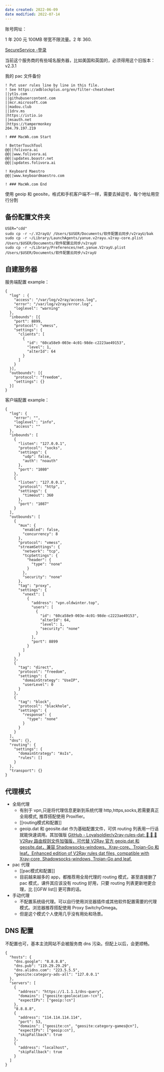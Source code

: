 ```yaml
---
date created: 2022-06-09
date modified: 2022-07-14
---
```


账号网址：

1 年 200 元 100MB 带宽不限流量。2 年 360.

[SecureService -登录](https://vpnsoso.com/account/)

当前这个服务商的有些域名服务器，比如美国和英国的，必须得用这个旧版本：v2.3.1

我的 pac 文件备份

```
! Put user rules line by line in this file.
! See https://adblockplus.org/en/filter-cheatsheet
||yt1s.com
||githubusercontent.com
||mcr.microsoft.com
||madou.club
||1drv.ms
|https://istio.io
||msauth.net
|https://tampermonkey
204.79.197.219

! ### MacWk.com Start

! BetterTouchTool
@@||folivora.ai
@@||www.folivora.ai
@@||updates.boastr.net
@@||updates.folivora.ai

! Keyboard Maestro
@@||www.keyboardmaestro.com

! ### MacWk.com End
```

使用 geoip 和 geosite，格式和手机客户端不一样，需要去掉逗号，每个地址用空行分割

## 备份配置文件夹

```
USER="cdd"
sudo cp -r ~/.V2rayU/ /Users/$USER/Documents/软件配置云同步/v2rayU/bak
sudo cp -r ~/Library/LaunchAgents/yanue.v2rayu.v2ray-core.plist /Users/$USER/Documents/软件配置云同步/v2rayU
sudo cp -r ~/Library/Preferences/net.yanue.V2rayU.plist /Users/$USER/Documents/软件配置云同步/v2rayU
```

## 自建服务器

服务端配置 example：

```
{
  "log" : {
    "access": "/var/log/v2ray/access.log",
    "error": "/var/log/v2ray/error.log",
    "loglevel": "warning"
  },
  "inbounds": [{
    "port": 8899,
    "protocol": "vmess",
    "settings": {
      "clients": [
        {
          "id": "60ca58e9-003e-4c01-98de-c2223ae49153",
          "level": 1,
          "alterId": 64
        }
      ]
    }
  }],
  "outbounds": [{
    "protocol": "freedom",
    "settings": {}
  }]
}
```

客户端配置 example：

```
{
  "log": {
    "error": "",
    "loglevel": "info",
    "access": ""
  },
  "inbounds": [
    {
      "listen": "127.0.0.1",
      "protocol": "socks",
      "settings": {
        "udp": false,
        "auth": "noauth"
      },
      "port": "1080"
    },
    {
      "listen": "127.0.0.1",
      "protocol": "http",
      "settings": {
        "timeout": 360
      },
      "port": "1087"
    }
  ],
  "outbounds": [
    {
      "mux": {
        "enabled": false,
        "concurrency": 8
      },
      "protocol": "vmess",
      "streamSettings": {
        "network": "tcp",
        "tcpSettings": {
          "header": {
            "type": "none"
          }
        },
        "security": "none"
      },
      "tag": "proxy",
      "settings": {
        "vnext": [
          {
            "address": "vpn.oldwinter.top",
            "users": [
              {
                "id": "60ca58e9-003e-4c01-98de-c2223ae49153",
                "alterId": 64,
                "level": 1,
                "security": "none"
              }
            ],
            "port": 8899
          }
        ]
      }
    },
    {
      "tag": "direct",
      "protocol": "freedom",
      "settings": {
        "domainStrategy": "UseIP",
        "userLevel": 0
      }
    },
    {
      "tag": "block",
      "protocol": "blackhole",
      "settings": {
        "response": {
          "type": "none"
        }
      }
    }
  ],
  "dns": {},
  "routing": {
    "settings": {
      "domainStrategy": "AsIs",
      "rules": []
    }
  },
  "transport": {}
}
```

## 代理模式

- 全局代理
	- 有别于 vpn,只是将代理信息更新到系统代理 http,https,socks,若需要真正全局模式, 推荐搭配使用 Proxifier。
	- [[routing模式和配置]]
	- geoip.dat 和 geosite.dat 作为基础配置文件，可供 routing 列表用一行话就能快速调用。其加强版 [GitHub - Loyalsoldier/v2ray-rules-dat: 🦄 🎃 👻 V2Ray 路由规则文件加强版，可代替 V2Ray 官方 geoip.dat 和 geosite.dat，兼容 Shadowsocks-windows、Xray-core、Trojan-Go 和 leaf。Enhanced edition of V2Ray rules dat files, compatible with Xray-core, Shadowsocks-windows, Trojan-Go and leaf.](https://github.com/Loyalsoldier/v2ray-rules-dat)
- pac 代理
	- [[pac模式和配置]]
	- 目前越来越多的 app，都推荐用全局代理的 routing 模式，甚至直接删了 pac 模式，课件其应该没有 routing 好用，只要 routing 列表更新地更合理，比 [[GFW list]] 更可靠的话。
- 手动代理
	- 不配置系统级代理。可以自行使用浏览器插件或其他软件配置需要的代理模式。浏览器推荐搭配使用 Proxy SwitchyOmega。
	- 但是这个模式个人使用几乎没有用处和场景。

## DNS 配置

不配置也可，基本主流网站不会被服务商 dns 污染。但配上以后，会更顺畅。

```
{
  "hosts": {
    "dns.google": "8.8.8.8",
    "dns.pub": "119.29.29.29",
    "dns.alidns.com": "223.5.5.5",
    "geosite:category-ads-all": "127.0.0.1"
  },
  "servers": [
    {
      "address": "https://1.1.1.1/dns-query",
      "domains": ["geosite:geolocation-!cn"],
      "expectIPs": ["geoip:!cn"]
    },
    "8.8.8.8",
    {
      "address": "114.114.114.114",
      "port": 53,
      "domains": ["geosite:cn", "geosite:category-games@cn"],
      "expectIPs": ["geoip:cn"],
      "skipFallback": true
    },
    {
      "address": "localhost",
      "skipFallback": true
    }
  ]
}
```